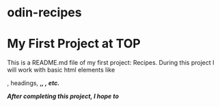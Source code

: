 # odin-recipes
# My First Project at TOP

This is a README.md file of my first project: Recipes. 
During this project I will work with basic html elements like <p>, headings, <strong>,<em>, <a>, etc.

After completing this project, I hope to 